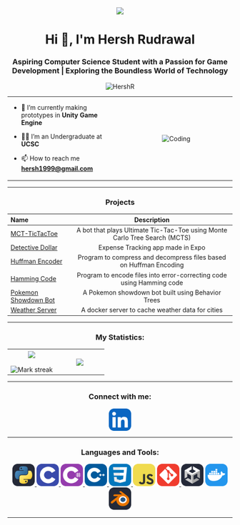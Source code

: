 <p align="center"><picture align="center"><img align="center" src = "https://github.com/7oSkaaa/7oSkaaa/blob/main/Images/about_me.gif?raw=true" width = 50px></picture></p>
<h1 align="center">Hi 👋, I'm Hersh Rudrawal</h1>
<h3 align="center">Aspiring Computer Science Student with a Passion for Game Development | Exploring the Boundless World of Technology</h3>
<p align="center"> <img src="https://komarev.com/ghpvc/?username=HershR&label=Profile%20views&color=0e75b6&style=flat" alt="HershR" /> </p>

<table align="center">
<tr border="none">
<td width="50%" align="left">
  
- 🌱 I’m currently making prototypes in **Unity Game Engine**

- 🧑‍🎓 I’m an Undergraduate at **UCSC**

- 📫 How to reach me **hersh1999@gmail.com**

</td>
<td width="50%" align="center">

  <img align="center" alt="Coding" width="450" src="https://repository-images.githubusercontent.com/588181932/e36ec678-7984-4cdd-8e4c-a3932772ff8e">

  
  </td>
</tr>
</table>

---
<h3 align="center"> Projects </h3>

| Name                                                                      | Description |
| :----------------                                                         | :------: |
| [MCT-TicTacToe](https://github.com/HershR/MCT-TicTacToe)                  |  A bot that plays Ultimate Tic-Tac-Toe using Monte Carlo Tree Search (MCTS)   |
| [Detective Dollar](https://github.com/RazrSlyr/DetectiveDollar)           |  Expense Tracking app made in Expo   |
| [Huffman Encoder](https://github.com/HershR/Huffman-Encoding)             |  Program to compress and decompress files based on Huffman Encoding   |
| [Hamming Code](https://github.com/HershR/Hamming-Code)                    | Program to encode files into error-correcting code using Hamming code  |
| [Pokemon Showdown Bot](https://github.com/richybourne/pokemon-trainer-behavior-trees) | A Pokemon showdown bot built using Behavior Trees |
| [Weather Server](https://github.com/HershR/WeatherServerDocker)           | A docker server to cache weather data for cities

---

<h3 align="center">My Statistics:</h3>
<p align="center">
<table align="center">
<tr border="none">
<td width="50%" align="center">
  
  <img  align="center"  src="https://github-readme-stats.vercel.app/api?username=HershR&theme=dark&show_icons=true&count_private=true" />
  <br></br>
  <img  title="🔥 Get streak stats for your profile at git.io/streak-stats" alt="Mark streak" src="https://github-readme-streak-stats.herokuapp.com/?user=HershR&theme=dark&hide_border=false" /> 
</td>
<td width="50%" align="center">

  <img  align="center"  src="https://github-readme-stats.anuraghazra1.vercel.app/api/top-langs/?username=HershR&theme=dark&hide_border=false&no-bg=true&no-frame=true&langs_count=10"/>
  
  </td>
</tr>
</table>

---

<h3 align="center">Connect with me:</h3>
<p align="center">
<a href="https://linkedin.com/in/hersh-rudrawal" target="blank"><img align="center" src="https://github.com/tandpfun/skill-icons/blob/main/icons/LinkedIn.svg" alt="hersh-rudrawal" height="50" width="50" /></a>
</p>

---

<h3 align="center">Languages and Tools:</h3>
<p align="center"> 
  <a href="https://www.python.org/" target="_blank" rel="noreferrer"> <img src="https://github.com/tandpfun/skill-icons/blob/main/icons/Python-Dark.svg" alt="python" width="50" height="50"/> </a> 
  <a href="https://www.cprogramming.com/" target="_blank" rel="noreferrer"> <img src="https://github.com/tandpfun/skill-icons/blob/main/icons/C.svg" alt="c" width="50" height="50"/> </a> 
  <a href="https://learn.microsoft.com/en-us/dotnet/csharp/" target="_blank" rel="noreferrer"> <img src="https://github.com/tandpfun/skill-icons/blob/main/icons/CS.svg" alt="cs" width="50" height="50"/> </a>
  <a href="https://www.w3schools.com/cpp/" target="_blank" rel="noreferrer"> <img src="https://github.com/tandpfun/skill-icons/blob/main/icons/CPP.svg" alt="cplusplus" width="50" height="50"/> </a> 
  <a href="https://www.w3schools.com/css/" target="_blank" rel="noreferrer"> <img src="https://github.com/tandpfun/skill-icons/blob/main/icons/CSS.svg" alt="css3" width="50" height="50"/> </a> 
  <a target="_blank" rel="noreferrer"> <img src="https://github.com/tandpfun/skill-icons/blob/main/icons/JavaScript.svg" alt="js" width="50" height="50"/> </a> 
  <a href="https://git-scm.com/" target="_blank" rel="noreferrer"> <img src="https://github.com/tandpfun/skill-icons/blob/main/icons/Git.svg" alt="git" width="50" height="50"/> </a> 
  <a target="_blank" rel="noreferrer"> <img src="https://github.com/tandpfun/skill-icons/blob/main/icons/Unity-Dark.svg" alt="unity" width="50" height="50"/> </a> 
  <a target="_blank" rel="noreferrer"> <img src="https://github.com/tandpfun/skill-icons/blob/main/icons/Docker.svg" alt="docker" width="50" height="50"/> </a> 
  <a target="_blank" rel="noreferrer"> <img src="https://github.com/tandpfun/skill-icons/blob/main/icons/Blender-Dark.svg" alt="docker" width="50" height="50"/> </a> 
  
</p>

---
